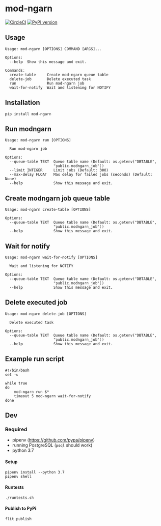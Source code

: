 # mod-ngarn

[![CircleCI](https://circleci.com/gh/Proteus-tech/mod-ngarn.svg?style=svg)](https://circleci.com/gh/Proteus-tech/mod-ngarn) [![PyPI version](https://badge.fury.io/py/mod_ngarn.svg)](https://badge.fury.io/py/mod_ngarn)

## Usage
```
Usage: mod-ngarn [OPTIONS] COMMAND [ARGS]...

Options:
  --help  Show this message and exit.

Commands:
  create-table     Create mod-ngarn queue table
  delete-job       Delete executed task
  run              Run mod-ngarn job
  wait-for-notify  Wait and listening for NOTIFY
```

## Installation
```
pip install mod-ngarn
```

## Run modngarn
```
Usage: mod-ngarn run [OPTIONS]

  Run mod-ngarn job

Options:
  --queue-table TEXT  Queue table name (Default: os.getenv("DBTABLE",
                      "public.modngarn_job"))
  --limit INTEGER     Limit jobs (Default: 300)
  --max-delay FLOAT   Max delay for failed jobs (seconds) (Default: None)
  --help              Show this message and exit.
```

## Create modngarn job queue table
```
Usage: mod-ngarn create-table [OPTIONS]

Options:
  --queue-table TEXT  Queue table name (Default: os.getenv("DBTABLE",
                      "public.modngarn_job"))
  --help              Show this message and exit.
```

## Wait for notify
```
Usage: mod-ngarn wait-for-notify [OPTIONS]

  Wait and listening for NOTIFY

Options:
  --queue-table TEXT  Queue table name (Default: os.getenv("DBTABLE",
                      "public.modngarn_job"))
  --help              Show this message and exit.
```

## Delete executed job
```
Usage: mod-ngarn delete-job [OPTIONS]

  Delete executed task

Options:
  --queue-table TEXT  Queue table name (Default: os.getenv("DBTABLE",
                      "public.modngarn_job"))
  --help              Show this message and exit.
```

## Example run script
```
#!/bin/bash
set -u

while true
do
    mod-ngarn run $*
    timeout 5 mod-ngarn wait-for-notify
done
```

## Dev
### Required
- pipenv (https://github.com/pypa/pipenv)
- running PostgreSQL (`psql` should work)
- python 3.7

#### Setup
```
pipenv install --python 3.7
pipenv shell
```

#### Runtests
```
./runtests.sh
```

#### Publish to PyPi
```
flit publish
```
